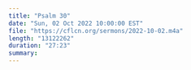 ```yaml
---
title: "Psalm 30"
date: "Sun, 02 Oct 2022 10:00:00 EST"
file: "https://cflcn.org/sermons/2022-10-02.m4a"
length: "13122262"
duration: "27:23"
summary: 
---
```

